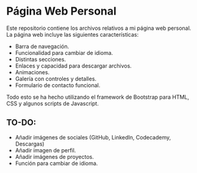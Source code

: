 # Página Web Personal

Este repositorio contiene los archivos relativos a mi página web personal. La página web incluye las siguientes características:

* Barra de navegación.
* Funcionalidad para cambiar de idioma.
* Distintas secciones.
* Enlaces y capacidad para descargar archivos.
* Animaciones.
* Galería con controles y detalles.
* Formulario de contacto funcional.

Todo esto se ha hecho utilizando el framework de Bootstrap para HTML, CSS y algunos scripts de Javascript.

## TO-DO:

* Añadir imágenes de sociales (GitHub, LinkedIn, Codecademy, Descargas)
* Añadir imagen de perfil.
* Añadir imágenes de proyectos.
* Función para cambiar de idioma.